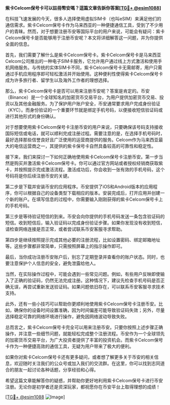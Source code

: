 **紫卡Celcom保号卡可以註冊幣安嗎？這篇文章告訴你答案[[TG💪+ @esim1088](https://t.me/s/esim1088)]**

在科技飞速发展的今天，很多人选择使用虚拟SIM卡（也叫eSIM）来满足他们的通信需求。紫卡Celcom保号卡作为马来西亚的一种便捷通信工具，受到了不少用户的青睐。然而，对于想要注册币安等国际平台的用户来说，可能会有疑问：紫卡Celcom保号卡是否能够用于注册币安呢？本文将详细解答这一问题，并为你提供全面的信息。

首先，我们需要了解什么是紫卡Celcom保号卡。紫卡Celcom保号卡是马来西亚Celcom公司推出的一种电子SIM卡服务，它允许用户通过线上方式激活和使用手机网络服务。与传统的实体SIM卡不同，紫卡Celcom保号卡无需邮寄，用户只需通过手机应用程序即可轻松激活并开始使用。这种便利性使得紫卡Celcom保号卡成为许多旅行者、留学生以及海外工作者的理想选择。

那么，紫卡Celcom保号卡是否可以用来注册币安呢？答案是肯定的。币安（Binance）是一个全球知名的加密货币交易平台，为用户提供加密货币交易、投资以及其他金融服务。为了保护用户账户安全，币安通常要求用户完成身份验证（KYC）。而身份验证的一个重要环节就是绑定手机号码，以便接收短信验证码或进行其他形式的身份确认。

对于想要使用紫卡Celcom保号卡注册币安的用户来说，只要确保该号码支持接收国际短信或电话，就可以顺利完成注册过程。需要注意的是，在选择手机号码时，最好选择那些信誉良好且广泛使用的运营商提供的服务。Celcom作为马来西亚最大的电信运营商之一，其提供的紫卡保号卡自然具备较高的可靠性和稳定性。

接下来，我们来探讨一下如何正确地使用紫卡Celcom保号卡注册币安。第一步当然是购买并激活紫卡Celcom保号卡。你可以通过官方网站或者授权经销商获取紫卡，并按照提示完成激活流程。激活成功后，你会收到一张有效的手机号码，这个号码将是你后续注册币安的关键。

第二步是下载并安装币安的应用程序。币安提供了iOS和Android版本的应用程序，你可以根据自己的设备类型下载相应的版本。安装完成后，打开应用并创建一个新的账户。在填写信息的过程中，你需要输入刚刚获得的紫卡Celcom保号卡上的手机号码。

第三步是等待验证短信的到来。币安会向你提供的手机号码发送一条包含验证码的短信。收到短信后，输入验证码以完成身份验证步骤。如果你发现没有收到短信，请检查网络连接是否正常，或者尝试联系币安客服寻求帮助。

第四步是继续按照提示完成其他必要的注册流程，比如设置密码、绑定邮箱地址等。这些步骤都非常简单，只需按照屏幕上的指示操作即可。

最后，当你成功注册币安账户后，别忘了定期登录并查看你的账户状态。同时，也要注意保护个人信息的安全，避免泄露给他人。

当然，在实际操作过程中，可能会遇到一些常见问题。例如，有些用户反映即使输入了正确的验证码，仍然无法完成注册。这种情况下，建议先检查手机号码是否正确无误，再尝试重新发送验证码。如果问题依旧存在，可以联系币安客服寻求技术支持。

此外，还有一些小技巧可以帮助你更顺利地使用紫卡Celcom保号卡注册币安。比如，确保你的设备时间设置准确，因为时间偏差可能导致验证码失效；另外，尽量选择稳定可靠的网络环境进行操作，避免因网络波动导致失败。

总而言之，紫卡Celcom保号卡完全可以用来注册币安。只要你按照上述步骤正确操作，并注意一些细节问题，就能轻松完成整个注册流程。币安作为一个全球领先的加密货币交易平台，为广大投资者提供了丰富的投资机会。而紫卡Celcom保号卡作为一种便捷高效的通信工具，无疑为用户带来了极大的便利。

如果你对紫卡Celcom保号卡还有更多疑问，或者想了解更多关于币安的相关信息，欢迎随时关注我们的公众号或加入我们的交流群。在这里，你可以找到志同道合的朋友一起讨论各种话题，分享经验和心得。

希望这篇文章能解答你的疑惑，并帮助你更好地利用紫卡Celcom保号卡进行币安注册。无论你是初学者还是资深玩家，都祝愿你在币安平台上取得理想的成绩！

[[TG💪+ @esim1088](https://t.me/s/esim1088) ![Image](https://i.postimg.cc/4NQfJmqS/Snipaste-2025-05-13-00-14-12.png)]